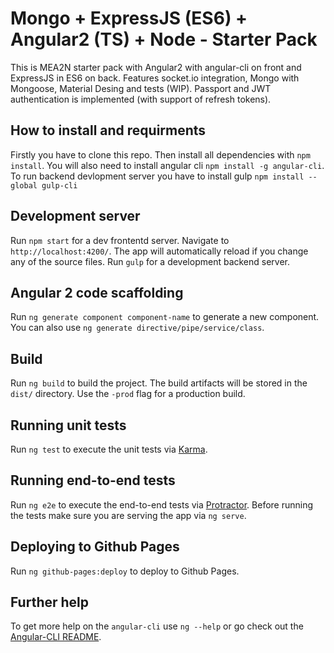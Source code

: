 # Mongo + ExpressJS (ES6) + Angular2 (TS) + Node - Starter Pack

This is MEA2N starter pack with Angular2 with angular-cli on front and ExpressJS in ES6 on back. Features socket.io integration, Mongo with Mongoose, Material Desing and tests (WIP). Passport and JWT authentication is implemented (with support of refresh tokens).

## How to install and requirments
Firstly you have to clone this repo.
Then install all dependencies with `npm install`. You will also need to install angular cli  `npm install -g angular-cli`. To run backend devlopment server you have to install gulp `npm install --global gulp-cli`

## Development server
Run `npm start` for a dev frontentd server. Navigate to `http://localhost:4200/`. The app will automatically reload if you change any of the source files. Run `gulp` for a development backend server. 

## Angular 2 code scaffolding

Run `ng generate component component-name` to generate a new component. You can also use `ng generate directive/pipe/service/class`.

## Build

Run `ng build` to build the project. The build artifacts will be stored in the `dist/` directory. Use the `-prod` flag for a production build.

## Running unit tests

Run `ng test` to execute the unit tests via [Karma](https://karma-runner.github.io).

## Running end-to-end tests

Run `ng e2e` to execute the end-to-end tests via [Protractor](http://www.protractortest.org/).
Before running the tests make sure you are serving the app via `ng serve`.

## Deploying to Github Pages

Run `ng github-pages:deploy` to deploy to Github Pages.

## Further help

To get more help on the `angular-cli` use `ng --help` or go check out the [Angular-CLI README](https://github.com/angular/angular-cli/blob/master/README.md).
